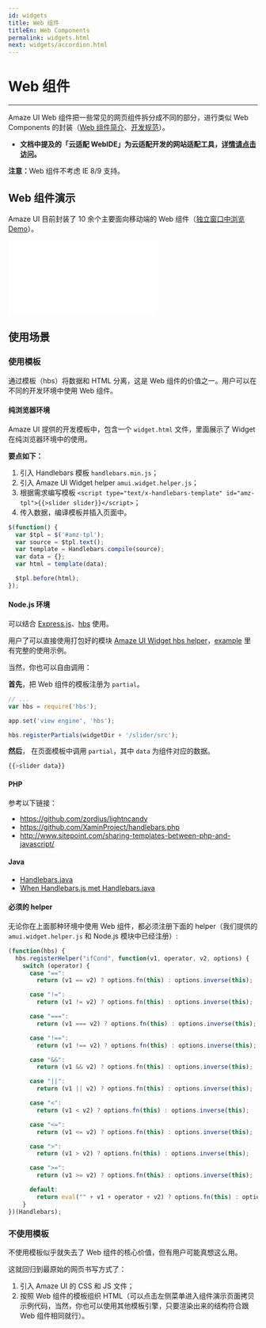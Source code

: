 ```yaml
---
id: widgets
title: Web 组件
titleEn: Web Components
permalink: widgets.html
next: widgets/accordion.html
---
```


# Web 组件
---

Amaze UI Web 组件把一些常见的网页组件拆分成不同的部分，进行类似 Web Components 的封装（[Web 组件简介](/getting-started/widget-dev)、[开发规范](/getting-started/widget)）。

- **文档中提及的「云适配 WebIDE」为云适配开发的网站适配工具，[详情请点击访问](http://platform.yunshipei.com/)。**

<div class="am-alert am-alert-danger"><strong>注意：</strong>Web 组件不考虑 IE 8/9 支持。</div>

## Web 组件演示

Amaze UI 目前封装了 10 余个主要面向移动端的 Web 组件（[独立窗口中浏览 Demo](__M_PAGE__/widgets/m)）。

<iframe src="__M_PAGE__/widgets/m" frameborder="0" id="doc-widget-frame" frameborder="0"></iframe>

## 使用场景

### 使用模板

通过模板（hbs）将数据和 HTML 分离，这是 Web 组件的价值之一。用户可以在不同的开发环境中使用 Web 组件。

#### 纯浏览器环境

Amaze UI 提供的开发模板中，包含一个 `widget.html` 文件，里面展示了 Widget 在纯浏览器环境中的使用。

__要点如下：__

1. 引入 Handlebars 模板 `handlebars.min.js`；
2. 引入 Amaze UI Widget helper `amui.widget.helper.js`；
3. 根据需求编写模板 `<script type="text/x-handlebars-template" id="amz-tpl">{{>slider slider}}</script>`；
4. 传入数据，编译模板并插入页面中。

```javascript
$(function() {
  var $tpl = $('#amz-tpl');
  var source = $tpl.text();
  var template = Handlebars.compile(source);
  var data = {};
  var html = template(data);

  $tpl.before(html);
});
```

#### Node.js 环境

可以结合 [Express.js](http://github.com/visionmedia/express)、[hbs](https://github.com/donpark/hbs) 使用。

用户了可以直接使用打包好的模块 [Amaze UI Widget hbs helper](https://www.npmjs.org/package/amui-hbs-helper)，[example](https://github.com/Minwe/amui-hbs-helper/tree/master/example) 里有完整的使用示例。

当然，你也可以自由调用：

__首先__，把 Web 组件的模板注册为 `partial`。

```javascript
// ...
var hbs = require('hbs');

app.set('view engine', 'hbs');

hbs.registerPartials(widgetDir + '/slider/src');
```

__然后__， 在页面模板中调用 `partial`，其中 `data` 为组件对应的数据。

```javascript
{{>slider data}}
```

#### PHP

参考以下链接：

- https://github.com/zordius/lightncandy
- https://github.com/XaminProject/handlebars.php
- http://www.sitepoint.com/sharing-templates-between-php-and-javascript/

#### Java

- [Handlebars.java](https://github.com/jknack/handlebars.java)
- [When Handlebars.js met Handlebars.java](http://jknack.github.io/handlebars.java/meeting.html)

#### 必须的 helper

无论你在上面那种环境中使用 Web 组件，都必须注册下面的 helper（我们提供的 `amui.widget.helper.js` 和 Node.js 模块中已经注册）:

```javascript
(function(hbs) {
  hbs.registerHelper("ifCond", function(v1, operator, v2, options) {
    switch (operator) {
      case "==":
        return (v1 == v2) ? options.fn(this) : options.inverse(this);

      case "!=":
        return (v1 != v2) ? options.fn(this) : options.inverse(this);

      case "===":
        return (v1 === v2) ? options.fn(this) : options.inverse(this);

      case "!==":
        return (v1 !== v2) ? options.fn(this) : options.inverse(this);

      case "&&":
        return (v1 && v2) ? options.fn(this) : options.inverse(this);

      case "||":
        return (v1 || v2) ? options.fn(this) : options.inverse(this);

      case "<":
        return (v1 < v2) ? options.fn(this) : options.inverse(this);

      case "<=":
        return (v1 <= v2) ? options.fn(this) : options.inverse(this);

      case ">":
        return (v1 > v2) ? options.fn(this) : options.inverse(this);

      case ">=":
        return (v1 >= v2) ? options.fn(this) : options.inverse(this);

      default:
        return eval("" + v1 + operator + v2) ? options.fn(this) : options.inverse(this);
    }
})(Handlebars);
```

### 不使用模板

不使用模板似乎就失去了 Web 组件的核心价值，但有用户可能真想这么用。

这就回归到最原始的网页书写方式了：

1. 引入 Amaze UI 的 CSS 和 JS 文件；
2. 按照 Web 组件的模板组织 HTML（可以点击左侧菜单进入组件演示页面拷贝示例代码，当然，你也可以使用其他模板引擎，只要渲染出来的结构符合跟 Web 组件相同就行）。
